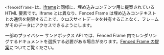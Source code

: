 `<fencedframe>` は、[iframe](https://developer.mozilla.org/docs/Web/HTML/Element/iframe)と同様に、埋め込みコンテンツ用に提案されている HTML 要素です。iframe とは異なり、Fenced Frame は埋め込みコンテキストとの通信を制限することで、クロスサイトデータを共有することなく、フレームがそのデータにアクセスできるようにします。

一部のプライバシー サンドボックス API では、Fenced Frame 内でレンダリングするドキュメントを選択する必要がある場合があります。[Fenced Frame の提案](/docs/privacy-sandbox/fenced-frame/)についてご覧ください。
